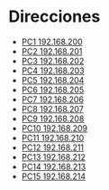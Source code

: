 <!-- TITLE: NoteBooks -->
<!-- SUBTITLE: (0.200-0.219)-->

# Direcciones
* [PC1 192.168.200](192.168.200)
* [PC2 192.168.201](192.168.201)
* [PC3 192.168.202](192.168.202)
* [PC4 192.168.203](192.168.203)
* [PC5 192.168.204](192.168.204)
* [PC6 192.168.205](192.168.205)
* [PC7 192.168.206](192.168.206)
* [PC8 192.168.207](192.168.207)
* [PC9 192.168.208](192.168.208)
* [PC10 192.168.209](192.168.209)
* [PC11 192.168.210](192.168.210)
* [PC12 192.168.211](192.168.211)
* [PC13 192.168.212](192.168.212)
* [PC14 192.168.213](192.168.213)
* [PC15 192.168.214](192.168.214)